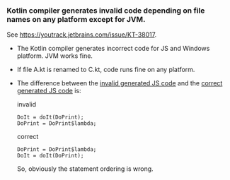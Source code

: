 ### Kotlin compiler generates invalid code depending on file names on any platform except for JVM.

See https://youtrack.jetbrains.com/issue/KT-38017.

- The Kotlin compiler generates incorrect code for JS and Windows platform. JVM works fine.

- If file A.kt is renamed to C.kt, code runs fine on any platform.

- The difference between the [invalid generated JS code](bug-test-AB.js) and the [correct generated JS code](bug-test-BC.js) is:

    invalid
    ```
    DoIt = doIt(DoPrint);
    DoPrint = DoPrint$lambda;
    ```
    
    correct
    ```
    DoPrint = DoPrint$lambda;
    DoIt = doIt(DoPrint);
    ```
  
    So, obviously the statement ordering is wrong.

